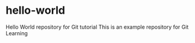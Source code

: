 # hello-world
Hello World repository for Git tutorial
This is an example repository for Git Learning 
